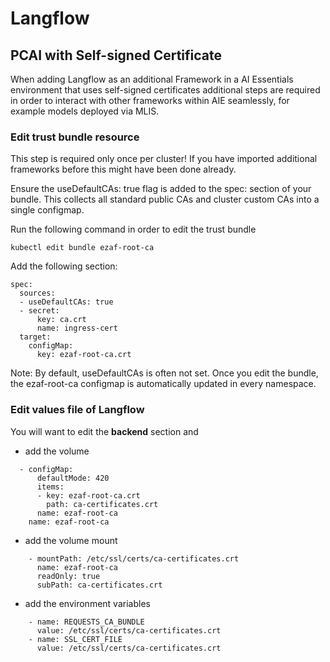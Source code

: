# Langflow

## PCAI with Self-signed Certificate

When adding Langflow as an additional Framework in a AI Essentials environment that uses self-signed certificates additional steps are required in order to interact with other frameworks within AIE seamlessly, for example models deployed via MLIS.

### Edit trust bundle resource

This step is required only once per cluster! If you have imported additional frameworks before this might have been done already.

Ensure the useDefaultCAs: true flag is added to the spec: section of your bundle. This collects all standard public CAs and cluster custom CAs into a single configmap.

Run the following command in order to edit the trust bundle
```
kubectl edit bundle ezaf-root-ca
```
Add the following section:

```
spec:
  sources:
  - useDefaultCAs: true
  - secret:
      key: ca.crt
      name: ingress-cert
  target:
    configMap:
      key: ezaf-root-ca.crt
```


Note: By default, useDefaultCAs is often not set. Once you edit the bundle, the ezaf-root-ca configmap is automatically updated in every namespace.

### Edit values file of Langflow

You will want to edit the **backend** section and
* add the volume
```
  - configMap:
      defaultMode: 420
      items:
      - key: ezaf-root-ca.crt
        path: ca-certificates.crt
      name: ezaf-root-ca
    name: ezaf-root-ca
```

* add the volume mount
```
    - mountPath: /etc/ssl/certs/ca-certificates.crt
      name: ezaf-root-ca
      readOnly: true
      subPath: ca-certificates.crt
```

* add the environment variables
```
    - name: REQUESTS_CA_BUNDLE
      value: /etc/ssl/certs/ca-certificates.crt
    - name: SSL_CERT_FILE
      value: /etc/ssl/certs/ca-certificates.crt
```


